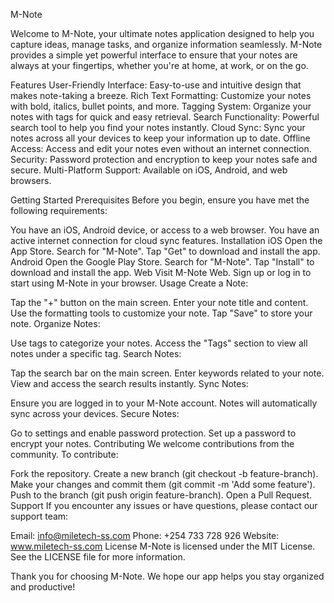 M-Note  

Welcome to M-Note, your ultimate notes application designed to help you capture ideas, manage tasks, and organize information seamlessly. M-Note provides a simple yet powerful interface to ensure that your notes are always at your fingertips, whether you're at home, at work, or on the go.



Features
User-Friendly Interface: Easy-to-use and intuitive design that makes note-taking a breeze.
Rich Text Formatting: Customize your notes with bold, italics, bullet points, and more.
Tagging System: Organize your notes with tags for quick and easy retrieval.
Search Functionality: Powerful search tool to help you find your notes instantly.
Cloud Sync: Sync your notes across all your devices to keep your information up to date.
Offline Access: Access and edit your notes even without an internet connection.
Security: Password protection and encryption to keep your notes safe and secure.
Multi-Platform Support: Available on iOS, Android, and web browsers.


Getting Started
Prerequisites
Before you begin, ensure you have met the following requirements:

You have an iOS, Android device, or access to a web browser.
You have an active internet connection for cloud sync features.
Installation
iOS
Open the App Store.
Search for "M-Note".
Tap "Get" to download and install the app.
Android
Open the Google Play Store.
Search for "M-Note".
Tap "Install" to download and install the app.
Web
Visit M-Note Web.
Sign up or log in to start using M-Note in your browser.
Usage
Create a Note:

Tap the "+" button on the main screen.
Enter your note title and content.
Use the formatting tools to customize your note.
Tap "Save" to store your note.
Organize Notes:

Use tags to categorize your notes.
Access the "Tags" section to view all notes under a specific tag.
Search Notes:

Tap the search bar on the main screen.
Enter keywords related to your note.
View and access the search results instantly.
Sync Notes:

Ensure you are logged in to your M-Note account.
Notes will automatically sync across your devices.
Secure Notes:

Go to settings and enable password protection.
Set up a password to encrypt your notes.
Contributing
We welcome contributions from the community. To contribute:

Fork the repository.
Create a new branch (git checkout -b feature-branch).
Make your changes and commit them (git commit -m 'Add some feature').
Push to the branch (git push origin feature-branch).
Open a Pull Request.
Support
If you encounter any issues or have questions, please contact our support team:

Email: info@miletech-ss.com
Phone: +254 733 728 926
Website: www.miletech-ss.com
License
M-Note is licensed under the MIT License. See the LICENSE file for more information.

Thank you for choosing M-Note. We hope our app helps you stay organized and productive!

